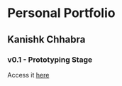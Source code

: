 # Personal Portfolio
## Kanishk Chhabra

### v0.1 - Prototyping Stage

Access it <a href = "https://mrkc2303.github.io/Personal-Portfolio/">here</a>
